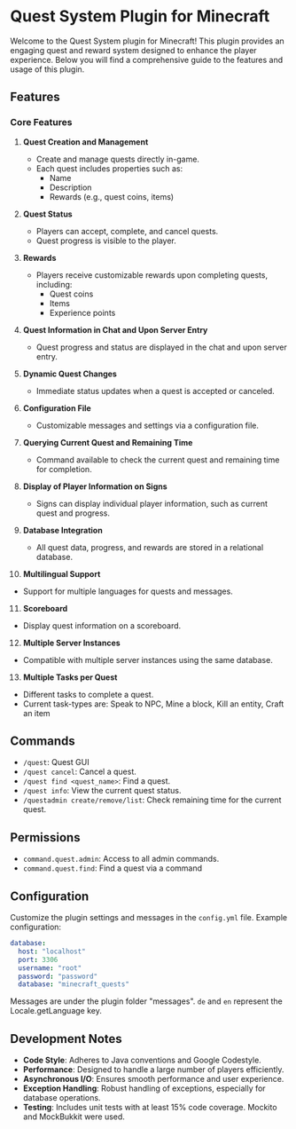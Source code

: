 # Quest System Plugin for Minecraft

Welcome to the Quest System plugin for Minecraft! This plugin provides an engaging quest and reward system designed to enhance the player experience. Below you will find a comprehensive guide to the features and usage of this plugin.

## Features

### Core Features
1. **Quest Creation and Management**
   - Create and manage quests directly in-game.
   - Each quest includes properties such as:
     - Name
     - Description
     - Rewards (e.g., quest coins, items)

2. **Quest Status**
   - Players can accept, complete, and cancel quests.
   - Quest progress is visible to the player.

3. **Rewards**
   - Players receive customizable rewards upon completing quests, including:
     - Quest coins
     - Items
     - Experience points

4. **Quest Information in Chat and Upon Server Entry**
   - Quest progress and status are displayed in the chat and upon server entry.

5. **Dynamic Quest Changes**
   - Immediate status updates when a quest is accepted or canceled.

6. **Configuration File**
   - Customizable messages and settings via a configuration file.

7. **Querying Current Quest and Remaining Time**
   - Command available to check the current quest and remaining time for completion.

8. **Display of Player Information on Signs**
   - Signs can display individual player information, such as current quest and progress.

9. **Database Integration**
   - All quest data, progress, and rewards are stored in a relational database.
     
10. **Multilingual Support**
   - Support for multiple languages for quests and messages.

11. **Scoreboard**
   - Display quest information on a scoreboard.

12. **Multiple Server Instances**
   - Compatible with multiple server instances using the same database.

13. **Multiple Tasks per Quest**
   - Different tasks to complete a quest.
   - Current task-types are: Speak to NPC, Mine a block, Kill an entity, Craft an item
   

## Commands

- `/quest`: Quest GUI
- `/quest cancel`: Cancel a quest.
- `/quest find <quest_name>`: Find a quest.
- `/quest info`: View the current quest status.
- `/questadmin create/remove/list`: Check remaining time for the current quest.

## Permissions

- `command.quest.admin`: Access to all admin commands.
- `command.quest.find`: Find a quest via a command

## Configuration

Customize the plugin settings and messages in the `config.yml` file. Example configuration:

```yaml
database:
  host: "localhost"
  port: 3306
  username: "root"
  password: "password"
  database: "minecraft_quests"
```

Messages are under the plugin folder "messages".
`de` and `en` represent the Locale.getLanguage key.

## Development Notes

- **Code Style**: Adheres to Java conventions and Google Codestyle.
- **Performance**: Designed to handle a large number of players efficiently.
- **Asynchronous I/O**: Ensures smooth performance and user experience.
- **Exception Handling**: Robust handling of exceptions, especially for database operations.
- **Testing**: Includes unit tests with at least 15% code coverage. Mockito and MockBukkit were used.
